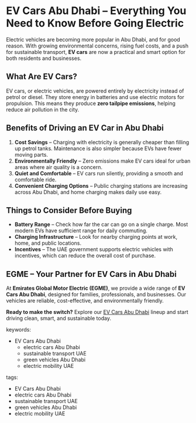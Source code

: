 # EV Cars Abu Dhabi – Everything You Need to Know Before Going Electric

Electric vehicles are becoming more popular in Abu Dhabi, and for good reason. With growing environmental concerns, rising fuel costs, and a push for sustainable transport, **EV cars** are now a practical and smart option for both residents and businesses.

## What Are EV Cars?

EV cars, or electric vehicles, are powered entirely by electricity instead of petrol or diesel. They store energy in batteries and use electric motors for propulsion. This means they produce **zero tailpipe emissions**, helping reduce air pollution in the city.

## Benefits of Driving an EV Car in Abu Dhabi

1. **Cost Savings** – Charging with electricity is generally cheaper than filling up petrol tanks. Maintenance is also simpler because EVs have fewer moving parts.  
2. **Environmentally Friendly** – Zero emissions make EV cars ideal for urban areas where air quality is a concern.  
3. **Quiet and Comfortable** – EV cars run silently, providing a smooth and comfortable ride.  
4. **Convenient Charging Options** – Public charging stations are increasing across Abu Dhabi, and home charging makes daily use easy.  

## Things to Consider Before Buying

- **Battery Range** – Check how far the car can go on a single charge. Most modern EVs have sufficient range for daily commuting.  
- **Charging Infrastructure** – Look for nearby charging points at work, home, and public locations.  
- **Incentives** – The UAE government supports electric vehicles with incentives, which can reduce the overall cost of purchase.  

## EGME – Your Partner for EV Cars in Abu Dhabi

At **Emirates Global Motor Electric (EGME)**, we provide a wide range of **EV Cars Abu Dhabi**, designed for families, professionals, and businesses. Our vehicles are reliable, cost-effective, and environmentally friendly.  

**Ready to make the switch?** Explore our [EV Cars Abu Dhabi](https://egme.ae/) lineup and start driving clean, smart, and sustainable today.



keywords:
- EV Cars Abu Dhabi
  - electric cars Abu Dhabi
  - sustainable transport UAE
  - green vehicles Abu Dhabi
  - electric mobility UAE
  
tags:
  - EV Cars Abu Dhabi
  - electric cars Abu Dhabi
  - sustainable transport UAE
  - green vehicles Abu Dhabi
  - electric mobility UAE
